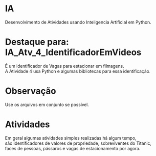 # IA
Desenvolvimento de Atividades usando Inteligencia Artificial em Python.</br>
# Destaque para: IA_Atv_4_IdentificadorEmVideos</br>
É um identificador de Vagas para estacionar em filmagens.</br>
A Atividade 4 usa Python e algumas bibliotecas para essa identificação.
# Observação
Use os arquivos em conjunto se possível.
# Atividades
Em geral algumas atividades simples realizadas há algum tempo,</br>
são identificadores de valores de propriedade, sobreviventes do Titanic,</br>
faces de pessoas, pássaros e vagas de estacionamento por agora.

